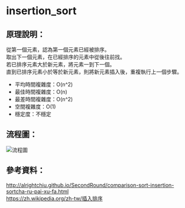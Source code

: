 # insertion_sort   
## 原理說明：   
從第一個元素，認為第一個元素已經被排序。   
取出下一個元素，在已經排序的元素中從後往前找。   
若已排序元素大於新元素，將元素一到下一個。   
直到已排序元素小於等於新元素，則將新元素插入後，重複執行上一個步驟。  
* 平均時間複雜度：O(n^2)   
* 最佳時間複雜度：O(n)   
* 最差時間複雜度：O(n^2) 
* 空間複雜度：O(1)   
* 穩定度：不穩定      
## 流程圖：   
![流程圖](https://github.com/yenchungLin/study/tree/master/資料結構與演算法/picture/insertion_sort.gif)  
## 參考資料：   
http://alrightchiu.github.io/SecondRound/comparison-sort-insertion-sortcha-ru-pai-xu-fa.html   
https://zh.wikipedia.org/zh-tw/插入排序   
